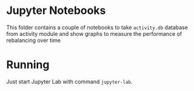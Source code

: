 # Jupyter Notebooks
This folder contains a couple of notebooks to take `activity.db` database from activity module and show graphs to measure the performance of rebalancing over time

# Running
Just start Jupyter Lab with command `jupyter-lab`.
